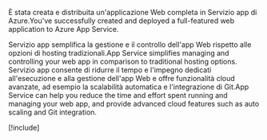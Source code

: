 <span data-ttu-id="4cb07-101">È stata creata e distribuita un'applicazione Web completa in Servizio app di Azure.</span><span class="sxs-lookup"><span data-stu-id="4cb07-101">You've successfully created and deployed a full-featured web application to Azure App Service.</span></span>

<span data-ttu-id="4cb07-102">Servizio app semplifica la gestione e il controllo dell'app Web rispetto alle opzioni di hosting tradizionali.</span><span class="sxs-lookup"><span data-stu-id="4cb07-102">App Service simplifies managing and controlling your web app in comparison to traditional hosting options.</span></span> <span data-ttu-id="4cb07-103">Servizio app consente di ridurre il tempo e l'impegno dedicati all'esecuzione e alla gestione dell'app Web e offre funzionalità cloud avanzate, ad esempio la scalabilità automatica e l'integrazione di Git.</span><span class="sxs-lookup"><span data-stu-id="4cb07-103">App Service can help you reduce the time and effort spent running and managing your web app, and provide advanced cloud features such as auto scaling and Git integration.</span></span>

[!include[](../../../includes/azure-sandbox-cleanup.md)]